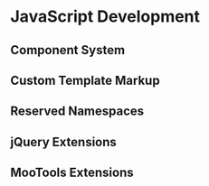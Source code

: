 # JavaScript Development #

## Component System ##

## Custom Template Markup ##

## Reserved Namespaces ##

## jQuery Extensions ##

## MooTools Extensions ##
